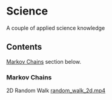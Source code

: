 # Science

A couple of applied science knowledge

## Contents

[Markov Chains](#markov-chains) section below.

### Markov Chains

2D Random Walk
[random_walk_2d.mp4](./assets/videos/random_walk_2d.mp4)
